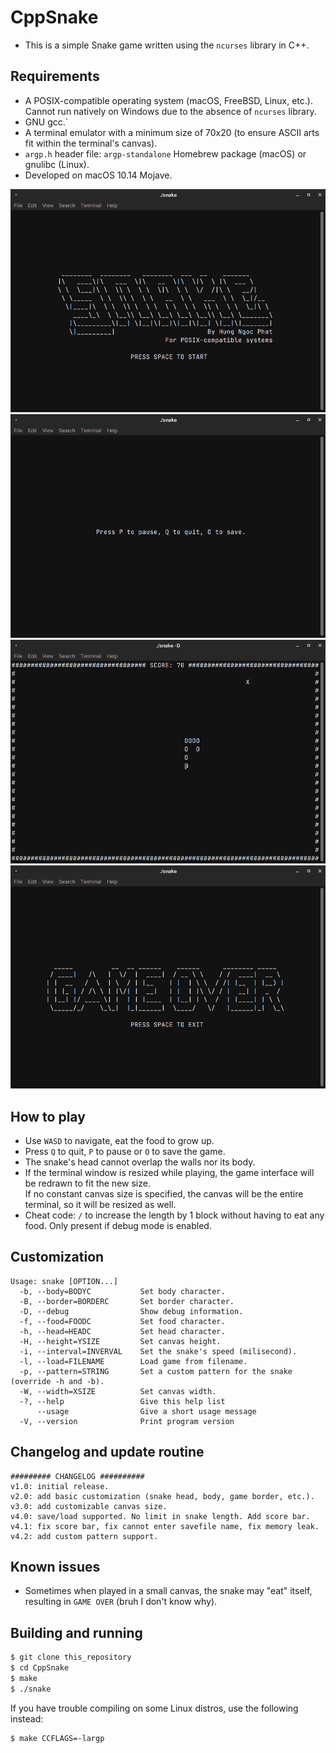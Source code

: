 # CppSnake
- This is a simple Snake game written using the ``ncurses`` library in C++.
## Requirements
- A POSIX-compatible operating system (macOS, FreeBSD, Linux, etc.). Cannot run natively on Windows due to the absence of ``ncurses`` library.
- GNU gcc.`
- A terminal emulator with a minimum size of 70x20 (to ensure ASCII arts fit within the terminal's canvas).
- ``argp.h`` header file: ``argp-standalone`` Homebrew package (macOS) or gnulibc (Linux).
- Developed on macOS 10.14 Mojave.

![](screenshots/screenshot1.png)
![](screenshots/screenshot2.png)
![](screenshots/screenshot3.png)
![](screenshots/screenshot4.png)

## How to play
- Use ``WASD`` to navigate, eat the food to grow up.
- Press ``Q`` to quit, ``P`` to pause or ``O`` to save the game.
- The snake's head cannot overlap the walls nor its body.
- If the terminal window is resized while playing, the game interface will be redrawn to fit the new size.<br>
If no constant canvas size is specified, the canvas will be the entire terminal, so it will be resized as well.
- Cheat code: ``/`` to increase the length by 1 block without having to eat any food. Only present if debug mode is enabled.
## Customization
```
Usage: snake [OPTION...]
  -b, --body=BODYC           Set body character.
  -B, --border=BORDERC       Set border character.
  -D, --debug                Show debug information.
  -f, --food=FOODC           Set food character.
  -h, --head=HEADC           Set head character.
  -H, --height=YSIZE         Set canvas height.
  -i, --interval=INVERVAL    Set the snake's speed (milisecond).
  -l, --load=FILENAME        Load game from filename.
  -p, --pattern=STRING       Set a custom pattern for the snake (override -h and -b).
  -W, --width=XSIZE          Set canvas width.
  -?, --help                 Give this help list
      --usage                Give a short usage message
  -V, --version              Print program version
```
## Changelog and update routine
```
######### CHANGELOG ##########
v1.0: initial release.
v2.0: add basic customization (snake head, body, game border, etc.).
v3.0: add customizable canvas size.
v4.0: save/load supported. No limit in snake length. Add score bar.
v4.1: fix score bar, fix cannot enter savefile name, fix memory leak.
v4.2: add custom pattern support.
```
## Known issues
- Sometimes when played in a small canvas, the snake may "eat" itself, resulting in ``GAME OVER`` (bruh I don't know why).
## Building and running
```bash
$ git clone this_repository
$ cd CppSnake
$ make
$ ./snake
```
If you have trouble compiling on some Linux distros, use the following instead:
```bash
$ make CCFLAGS=-largp
```
